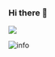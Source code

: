 ### Hi there 👋

![](https://visitor-badge.glitch.me/badge?page_id=poorjobless.readme)

![info](https://github-readme-stats.vercel.app/api?username=poorjobless&show_icons=true&count_private=true&hide=prs&theme=radical)

<!--
**poorjobless/poorjobless** is a ✨ _special_ ✨ repository because its `README.md` (this file) appears on your GitHub profile.

Here are some ideas to get you started:

- 🔭 I’m currently working on ...
- 🌱 I’m currently learning ...
- 👯 I’m looking to collaborate on ...
- 🤔 I’m looking for help with ...
- 💬 Ask me about ...
- 📫 How to reach me: ...
- 😄 Pronouns: ...
- ⚡ Fun fact: ...
-->
